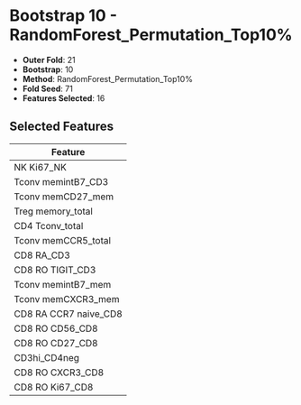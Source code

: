 # Bootstrap 10 - RandomForest_Permutation_Top10%

- **Outer Fold**: 21
- **Bootstrap**: 10
- **Method**: RandomForest_Permutation_Top10%
- **Fold Seed**: 71
- **Features Selected**: 16

## Selected Features

| Feature |
|---------|
| NK Ki67_NK |
| Tconv memintB7_CD3 |
| Tconv memCD27_mem |
| Treg memory_total |
| CD4 Tconv_total |
| Tconv memCCR5_total |
| CD8 RA_CD3 |
| CD8 RO TIGIT_CD3 |
| Tconv memintB7_mem |
| Tconv memCXCR3_mem |
| CD8 RA CCR7 naive_CD8 |
| CD8 RO CD56_CD8 |
| CD8 RO CD27_CD8 |
| CD3hi_CD4neg |
| CD8 RO CXCR3_CD8 |
| CD8 RO Ki67_CD8 |
